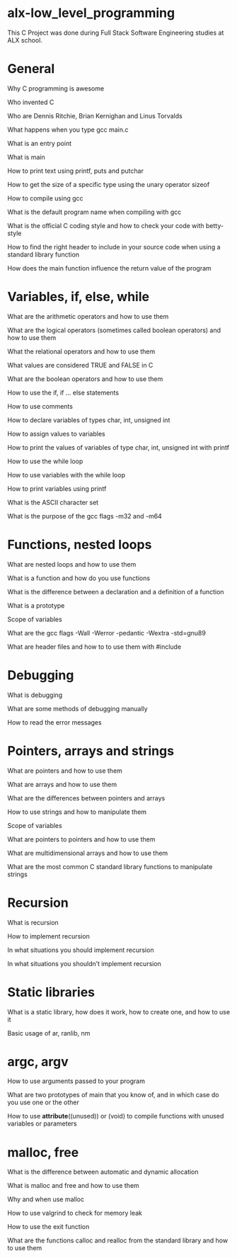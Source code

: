 # alx-low_level_programming

This C Project was done during Full Stack Software Engineering studies at ALX school.

# General

Why C programming is awesome

Who invented C

Who are Dennis Ritchie, Brian Kernighan and Linus Torvalds

What happens when you type gcc main.c

What is an entry point

What is main

How to print text using printf, puts and putchar

How to get the size of a specific type using the unary operator sizeof

How to compile using gcc

What is the default program name when compiling with gcc

What is the official C coding style and how to check your code with betty-style

How to find the right header to include in your source code when using a standard library function

How does the main function influence the return value of the program

# Variables, if, else, while

What are the arithmetic operators and how to use them

What are the logical operators (sometimes called boolean operators) and how to use them

What the relational operators and how to use them

What values are considered TRUE and FALSE in C

What are the boolean operators and how to use them

How to use the if, if ... else statements

How to use comments

How to declare variables of types char, int, unsigned int

How to assign values to variables

How to print the values of variables of type char, int, unsigned int with printf

How to use the while loop

How to use variables with the while loop

How to print variables using printf

What is the ASCII character set

What is the purpose of the gcc flags -m32 and -m64

# Functions, nested loops

What are nested loops and how to use them

What is a function and how do you use functions

What is the difference between a declaration and a definition of a function

What is a prototype

Scope of variables

What are the gcc flags -Wall -Werror -pedantic -Wextra -std=gnu89

What are header files and how to to use them with #include

# Debugging

What is debugging

What are some methods of debugging manually

How to read the error messages

# Pointers, arrays and strings

What are pointers and how to use them

What are arrays and how to use them

What are the differences between pointers and arrays

How to use strings and how to manipulate them

Scope of variables

What are pointers to pointers and how to use them

What are multidimensional arrays and how to use them

What are the most common C standard library functions to manipulate strings

# Recursion

What is recursion

How to implement recursion

In what situations you should implement recursion

In what situations you shouldn’t implement recursion

# Static libraries

What is a static library, how does it work, how to create one, and how to use it

Basic usage of ar, ranlib, nm

# argc, argv

How to use arguments passed to your program

What are two prototypes of main that you know of, and in which case do you use one or the other

How to use __attribute__((unused)) or (void) to compile functions with unused variables or parameters

# malloc, free

What is the difference between automatic and dynamic allocation

What is malloc and free and how to use them

Why and when use malloc

How to use valgrind to check for memory leak

How to use the exit function

What are the functions calloc and realloc from the standard library and how to use them
